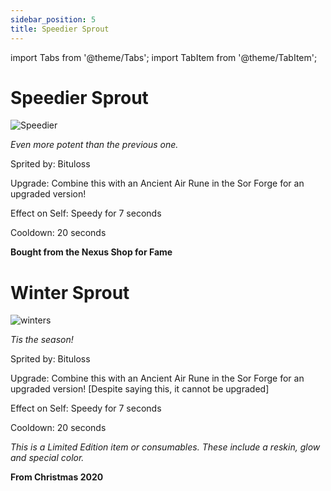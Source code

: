 ```yaml
---
sidebar_position: 5
title: Speedier Sprout
---
```


import Tabs from '@theme/Tabs';
import TabItem from '@theme/TabItem';

<Tabs>
  <TabItem value=" " label=" " default>

# Speedier Sprout

![Speedier](https://vwiki.valorserver.com/api/item/picture/speedier%20sprout)

<i>Even more potent than the previous one.</i>

Sprited by: Bituloss

Upgrade: Combine this with an Ancient Air Rune in the Sor Forge for an upgraded version!

Effect on Self: Speedy for 7 seconds

Cooldown: 20 seconds

**Bought from the Nexus Shop for Fame**

  </TabItem>
  <TabItem value="Winter Sprout" label="Winter Sprout">

# Winter Sprout

![winters](https://vwiki.valorserver.com/api/item/picture/winter%20sprout)

<i>Tis the season!</i>

Sprited by: Bituloss

Upgrade: Combine this with an Ancient Air Rune in the Sor Forge for an upgraded version! [Despite saying this, it cannot be upgraded]

Effect on Self: Speedy for 7 seconds

Cooldown: 20 seconds

*This is a Limited Edition item or consumables. These include a reskin, glow and special color.*

**From Christmas 2020**

  </TabItem>
</Tabs>
